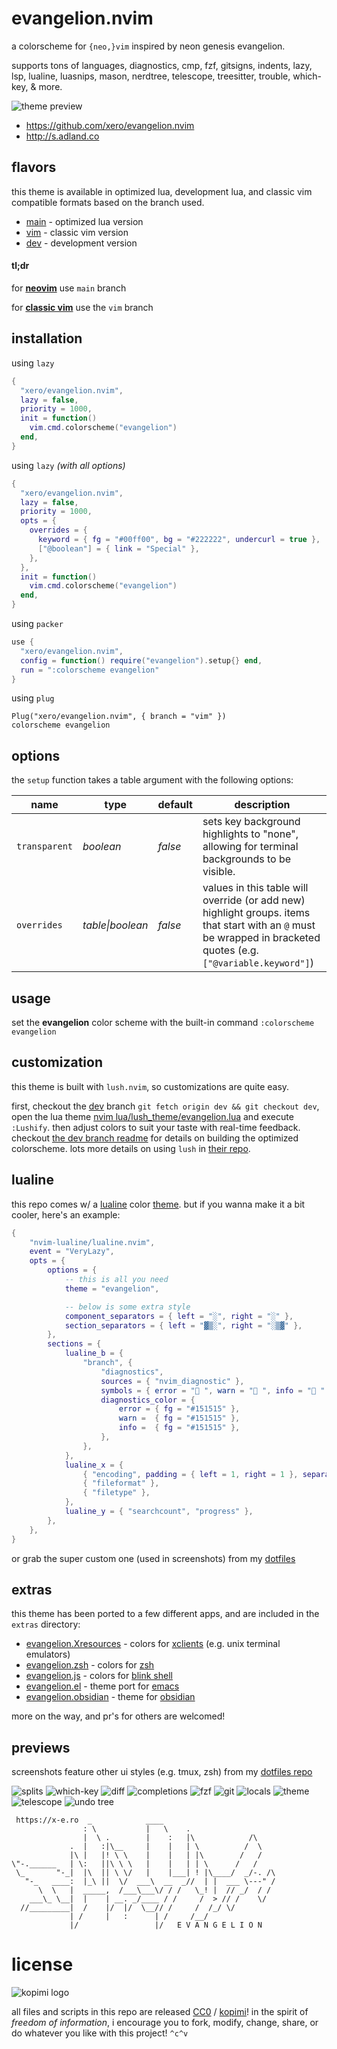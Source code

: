 # evangelion.nvim

a colorscheme for `{neo,}vim` inspired by neon genesis evangelion.

supports tons of languages, diagnostics, cmp, fzf, gitsigns, indents, lazy, lsp, lualine, luasnips, mason, nerdtree, telescope, treesitter, trouble, which-key, & more.

![theme preview](https://raw.githubusercontent.com/xero/evangelion.nvim/previews/eva-01.png)

- <https://github.com/xero/evangelion.nvim>
- <http://s.adland.co>

## flavors

this theme is available in optimized lua, development lua, and classic vim compatible formats based on the branch used.

- [main](https://github.com/xero/evangelion.nvim/tree/main) - optimized lua version
- [vim](https://github.com/xero/evangelion.nvim/tree/vim) - classic vim version
- [dev](https://github.com/xero/evangelion.nvim/tree/dev) - development version

#### tl;dr

for <ins>**neovim**</ins> use `main` branch

for <ins>**classic vim**</ins> use the `vim` branch

## installation

using `lazy`

```lua
{
  "xero/evangelion.nvim",
  lazy = false,
  priority = 1000,
  init = function()
    vim.cmd.colorscheme("evangelion")
  end,
}
```

using `lazy` _(with all options)_

```lua
{
  "xero/evangelion.nvim",
  lazy = false,
  priority = 1000,
  opts = {
    overrides = {
      keyword = { fg = "#00ff00", bg = "#222222", undercurl = true },
      ["@boolean"] = { link = "Special" },
    },
  },
  init = function()
    vim.cmd.colorscheme("evangelion")
  end,
}
```

using `packer`

```lua
use {
  "xero/evangelion.nvim",
  config = function() require("evangelion").setup{} end,
  run = ":colorscheme evangelion"
}
```

using `plug`

```vim
Plug("xero/evangelion.nvim", { branch = "vim" })
colorscheme evangelion
```

## options

the `setup` function takes a table argument with the following options:

| **name**      | **type**         | **default** | **description**                                                                                                                                                   |
| ------------- | ---------------- | ----------- | ----------------------------------------------------------------------------------------------------------------------------------------------------------------- |
| `transparent` | _boolean_        | _false_     | sets key background highlights to "none", allowing for terminal backgrounds to be visible.                                                                        |
| `overrides`   | _table\|boolean_ | _false_     | values in this table will override (or add new) highlight groups. items that start with an `@` must be wrapped in bracketed quotes (e.g. `["@variable.keyword"]`) |

## usage

set the **evangelion** color scheme with the built-in command `:colorscheme evangelion`

## customization

this theme is built with `lush.nvim`, so customizations are quite easy.

first, checkout the [dev](https://github.com/xero/evangelion.nvim/tree/dev) branch `git fetch origin dev && git checkout dev`, open the lua theme [nvim lua/lush_theme/evangelion.lua](https://github.com/xero/evangelion.nvim/blob/dev/lush_theme/evangelion.lua) and execute `:Lushify`. then adjust colors to suit your taste with real-time feedback. checkout [the dev branch readme](https://github.com/xero/evangelion.nvim/blob/dev/README.md) for details on building the optimized colorscheme. lots more details on using `lush` in [their repo](https://github.com/rktjmp/lush.nvim).

## lualine

this repo comes w/ a [lualine](https://github.com/nvim-lualine/lualine.nvim/) color [theme](lua/lualine/themes/evangelion.lua). but if you wanna make it a bit cooler, here's an example:

```lua
{
	"nvim-lualine/lualine.nvim",
	event = "VeryLazy",
	opts = {
		options = {
			-- this is all you need
			theme = "evangelion",

			-- below is some extra style
			component_separators = { left = "░", right = "░" },
			section_separators = { left = "▓▒░", right = "░▒▓" },
		},
		sections = {
			lualine_b = {
				"branch", {
					"diagnostics",
					sources = { "nvim_diagnostic" },
					symbols = { error = " ", warn = " ", info = " " },
					diagnostics_color = {
						error = { fg = "#151515" },
						warn =  { fg = "#151515" },
						info =  { fg = "#151515" },
					},
				},
			},
			lualine_x = {
				{ "encoding", padding = { left = 1, right = 1 }, separator = { left = "░▒▓" } },
				{ "fileformat" },
				{ "filetype" },
			},
			lualine_y = { "searchcount", "progress" },
		},
	},
}
```

or grab the super custom one (used in screenshots) from my [dotfiles](https://github.com/xero/dotfiles/blob/main/neovim/.config/nvim/lua/plugins/lualine.lua)

## extras

this theme has been ported to a few different apps, and are included in the `extras` directory:

- [evangelion.Xresources](extras/evangelion.Xresources) - colors for [xclients](https://wiki.archlinux.org/title/x_resources) (e.g. unix terminal emulators)
- [evangelion.zsh](extras/evangelion.zsh) - colors for [zsh](https://zsh.org)
- [evangelion.js](extras/evangelion.js) - colors for [blink shell](https://blink.sh)
- [evangelion.el](https://melpa.org/#/evangelion-theme) - theme port for [emacs](https://emacs.sexy)
- [evangelion.obsidian](https://github.com/xero/evangelion.obsidian) - theme for [obsidian](https://obsidian.md)

more on the way, and pr's for others are welcomed!

## previews

screenshots feature other ui styles (e.g. tmux, zsh) from my [dotfiles repo](https://https://git.io/.files)

![splits](https://raw.githubusercontent.com/xero/evangelion.nvim/previews/eva-splits.png)
![which-key](https://raw.githubusercontent.com/xero/evangelion.nvim/previews/eva-which-key.png)
![diff](https://raw.githubusercontent.com/xero/evangelion.nvim/previews/eva-diff.png)
![completions](https://raw.githubusercontent.com/xero/evangelion.nvim/previews/eva-cmp.png)
![fzf](https://raw.githubusercontent.com/xero/evangelion.nvim/previews/eva-fzf.png)
![git](https://raw.githubusercontent.com/xero/evangelion.nvim/previews/eva-git.png)
![locals](https://raw.githubusercontent.com/xero/evangelion.nvim/previews/eva-locals.png)
![theme](https://raw.githubusercontent.com/xero/evangelion.nvim/previews/eva-01.png)
![telescope](https://raw.githubusercontent.com/xero/evangelion.nvim/previews/eva-old-files.png)
![undo tree](https://raw.githubusercontent.com/xero/evangelion.nvim/previews/eva-undo.png)

```
 https://x-e.ro  _            ____
                : \           |   \    .
                |  \ .        |    :   |\            /\
             .  |   :|\__     |    |   | \          /  \
             |\ |   |! \ \    |    |   | |\        /   /
\"-.______   | \:   ||\ \ \   |    |   | | \      /   /
 \_       "-_|  |\  || \ \/   |    |___| ! |\____/  _/-. /\
   "-_   ____:  |_\ ||  \/  ___\  __  _//  | |  ___ \---" /
      \  \   |  _____,  /___\___\/ / /   \_! |  // _/  / /
    ___\_ \__|  |    | __. _/____ / /     /  > // /    \/
  //_________|  /    |/  |/  \__// /     /  /_/ \/
             | /     |   :      | /     /__/
             |/                 |/   E V A N G E L I O N
```

# license

![kopimi logo](https://gist.githubusercontent.com/xero/cbcd5c38b695004c848b73e5c1c0c779/raw/6b32899b0af238b17383d7a878a69a076139e72d/kopimi-sm.png)

all files and scripts in this repo are released [CC0](https://creativecommons.org/publicdomain/zero/1.0/) / [kopimi](https://kopimi.com)! in the spirit of _freedom of information_, i encourage you to fork, modify, change, share, or do whatever you like with this project! `^c^v`
